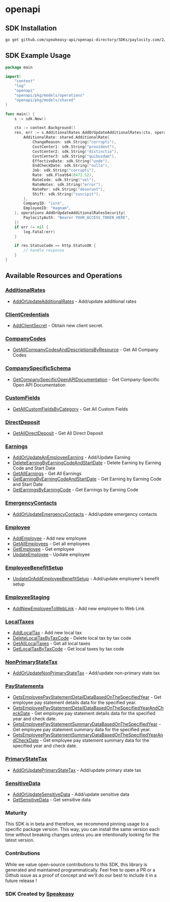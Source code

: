# openapi

<!-- Start SDK Installation -->
## SDK Installation

```bash
go get github.com/speakeasy-api/openapi-directory/SDKs/paylocity.com/2/go
```
<!-- End SDK Installation -->

## SDK Example Usage
<!-- Start SDK Example Usage -->
```go
package main

import(
	"context"
	"log"
	"openapi"
	"openapi/pkg/models/operations"
	"openapi/pkg/models/shared"
)

func main() {
    s := sdk.New()

    ctx := context.Background()
    res, err := s.AdditionalRates.AddOrUpdateAdditionalRates(ctx, operations.AddOrUpdateAdditionalRatesRequest{
        AdditionalRate: shared.AdditionalRate{
            ChangeReason: sdk.String("corrupti"),
            CostCenter1: sdk.String("provident"),
            CostCenter2: sdk.String("distinctio"),
            CostCenter3: sdk.String("quibusdam"),
            EffectiveDate: sdk.String("unde"),
            EndCheckDate: sdk.String("nulla"),
            Job: sdk.String("corrupti"),
            Rate: sdk.Float64(8472.52),
            RateCode: sdk.String("vel"),
            RateNotes: sdk.String("error"),
            RatePer: sdk.String("deserunt"),
            Shift: sdk.String("suscipit"),
        },
        CompanyID: "iure",
        EmployeeID: "magnam",
    }, operations.AddOrUpdateAdditionalRatesSecurity{
        PaylocityAuth: "Bearer YOUR_ACCESS_TOKEN_HERE",
    })
    if err != nil {
        log.Fatal(err)
    }

    if res.StatusCode == http.StatusOK {
        // handle response
    }
}
```
<!-- End SDK Example Usage -->

<!-- Start SDK Available Operations -->
## Available Resources and Operations


### [AdditionalRates](docs/additionalrates/README.md)

* [AddOrUpdateAdditionalRates](docs/additionalrates/README.md#addorupdateadditionalrates) - Add/update additional rates

### [ClientCredentials](docs/clientcredentials/README.md)

* [AddClientSecret](docs/clientcredentials/README.md#addclientsecret) - Obtain new client secret.

### [CompanyCodes](docs/companycodes/README.md)

* [GetAllCompanyCodesAndDescriptionsByResource](docs/companycodes/README.md#getallcompanycodesanddescriptionsbyresource) - Get All Company Codes

### [CompanySpecificSchema](docs/companyspecificschema/README.md)

* [GetCompanySpecificOpenAPIDocumentation](docs/companyspecificschema/README.md#getcompanyspecificopenapidocumentation) - Get Company-Specific Open API Documentation

### [CustomFields](docs/customfields/README.md)

* [GetAllCustomFieldsByCategory](docs/customfields/README.md#getallcustomfieldsbycategory) - Get All Custom Fields

### [DirectDeposit](docs/directdeposit/README.md)

* [GetAllDirectDeposit](docs/directdeposit/README.md#getalldirectdeposit) - Get All Direct Deposit

### [Earnings](docs/earnings/README.md)

* [AddOrUpdateAnEmployeeEarning](docs/earnings/README.md#addorupdateanemployeeearning) - Add/Update Earning
* [DeleteEarningByEarningCodeAndStartDate](docs/earnings/README.md#deleteearningbyearningcodeandstartdate) - Delete Earning by Earning Code and Start Date
* [GetAllEarnings](docs/earnings/README.md#getallearnings) - Get All Earnings
* [GetEarningByEarningCodeAndStartDate](docs/earnings/README.md#getearningbyearningcodeandstartdate) - Get Earning by Earning Code and Start Date
* [GetEarningsByEarningCode](docs/earnings/README.md#getearningsbyearningcode) - Get Earnings by Earning Code

### [EmergencyContacts](docs/emergencycontacts/README.md)

* [AddOrUpdateEmergencyContacts](docs/emergencycontacts/README.md#addorupdateemergencycontacts) - Add/update emergency contacts

### [Employee](docs/employee/README.md)

* [AddEmployee](docs/employee/README.md#addemployee) - Add new employee
* [GetAllEmployees](docs/employee/README.md#getallemployees) - Get all employees
* [GetEmployee](docs/employee/README.md#getemployee) - Get employee
* [UpdateEmployee](docs/employee/README.md#updateemployee) - Update employee

### [EmployeeBenefitSetup](docs/employeebenefitsetup/README.md)

* [UpdateOrAddEmployeeBenefitSetup](docs/employeebenefitsetup/README.md#updateoraddemployeebenefitsetup) - Add/update employee's benefit setup

### [EmployeeStaging](docs/employeestaging/README.md)

* [AddNewEmployeeToWebLink](docs/employeestaging/README.md#addnewemployeetoweblink) - Add new employee to Web Link

### [LocalTaxes](docs/localtaxes/README.md)

* [AddLocalTax](docs/localtaxes/README.md#addlocaltax) - Add new local tax
* [DeleteLocalTaxByTaxCode](docs/localtaxes/README.md#deletelocaltaxbytaxcode) - Delete local tax by tax code
* [GetAllLocalTaxes](docs/localtaxes/README.md#getalllocaltaxes) - Get all local taxes
* [GetLocalTaxByTaxCode](docs/localtaxes/README.md#getlocaltaxbytaxcode) - Get local taxes by tax code

### [NonPrimaryStateTax](docs/nonprimarystatetax/README.md)

* [AddOrUpdateNonPrimaryStateTax](docs/nonprimarystatetax/README.md#addorupdatenonprimarystatetax) - Add/update non-primary state tax

### [PayStatements](docs/paystatements/README.md)

* [GetsEmployeePayStatementDetailDataBasedOnTheSpecifiedYear](docs/paystatements/README.md#getsemployeepaystatementdetaildatabasedonthespecifiedyear) - Get employee pay statement details data for the specified year.
* [GetsEmployeePayStatementDetailDataBasedOnTheSpecifiedYearAndCheckDate](docs/paystatements/README.md#getsemployeepaystatementdetaildatabasedonthespecifiedyearandcheckdate) - Get employee pay statement details data for the specified year and check date.
* [GetsEmployeePayStatementSummaryDataBasedOnTheSpecifiedYear](docs/paystatements/README.md#getsemployeepaystatementsummarydatabasedonthespecifiedyear) - Get employee pay statement summary data for the specified year.
* [GetsEmployeePayStatementSummaryDataBasedOnTheSpecifiedYearAndCheckDate](docs/paystatements/README.md#getsemployeepaystatementsummarydatabasedonthespecifiedyearandcheckdate) - Get employee pay statement summary data for the specified year and check date.

### [PrimaryStateTax](docs/primarystatetax/README.md)

* [AddOrUpdatePrimaryStateTax](docs/primarystatetax/README.md#addorupdateprimarystatetax) - Add/update primary state tax

### [SensitiveData](docs/sensitivedata/README.md)

* [AddOrUpdateSensitiveData](docs/sensitivedata/README.md#addorupdatesensitivedata) - Add/update sensitive data
* [GetSensitiveData](docs/sensitivedata/README.md#getsensitivedata) - Get sensitive data
<!-- End SDK Available Operations -->

### Maturity

This SDK is in beta and therefore, we recommend pinning usage to a specific package version.
This way, you can install the same version each time without breaking changes unless you are intentionally
looking for the latest version.

### Contributions

While we value open-source contributions to this SDK, this library is generated and maintained programmatically.
Feel free to open a PR or a Github issue as a proof of concept and we'll do our best to include it in a future release !

### SDK Created by [Speakeasy](https://docs.speakeasyapi.dev/docs/using-speakeasy/client-sdks)
